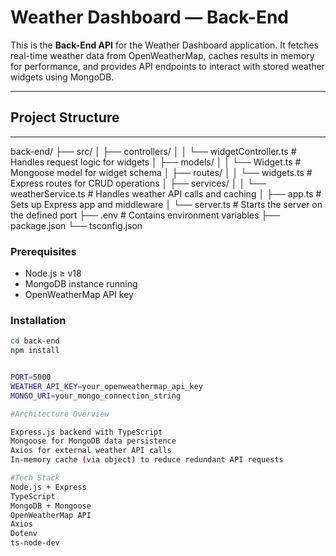 # Weather Dashboard — Back-End

This is the **Back-End API** for the Weather Dashboard application. It fetches real-time weather data from OpenWeatherMap, caches results in memory for performance, and provides API endpoints to interact with stored weather widgets using MongoDB.

---

## Project Structure

---

back-end/
├── src/
│ ├── controllers/
│ │ └── widgetController.ts # Handles request logic for widgets
│ ├── models/
│ │ └── Widget.ts # Mongoose model for widget schema
│ ├── routes/
│ │ └── widgets.ts # Express routes for CRUD operations
│ ├── services/
│ │ └── weatherService.ts # Handles weather API calls and caching
│ ├── app.ts # Sets up Express app and middleware
│ └── server.ts # Starts the server on the defined port
├── .env # Contains environment variables
├── package.json
└── tsconfig.json

### Prerequisites

- Node.js ≥ v18
- MongoDB instance running
- OpenWeatherMap API key

### Installation

```bash
cd back-end
npm install


PORT=5000
WEATHER_API_KEY=your_openweathermap_api_key
MONGO_URI=your_mongo_connection_string

#Architecture Overview

Express.js backend with TypeScript
Mongoose for MongoDB data persistence
Axios for external weather API calls
In-memory cache (via object) to reduce redundant API requests

#Tech Stack
Node.js + Express
TypeScript
MongoDB + Mongoose
OpenWeatherMap API
Axios
Dotenv
ts-node-dev
```
